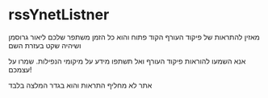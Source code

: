 rssYnetListner
==============

מאזין להתראות של פיקוד העורף
הקוד פתוח 
והוא כל הזמן משתפר
שלכם 
ליאור גרוסמן
ושיהיה שקט בעזרת השם


אנא השמעו להוראות פיקוד העורף ואל תשתפו מידע על מיקומי הנפילות. 
שמרו על עצמכם!


אתר לא מחליף התראות והוא בגדר המלצה בלבד
